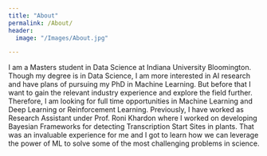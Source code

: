 ```yaml
---
title: "About"
permalink: /About/
header:
  image: "/Images/About.jpg"

---
```


I am a Masters student in Data Science at Indiana University Bloomington. Though my degree is in Data Science, I am more interested in AI research and have plans of pursuing my PhD in Machine Learning. But before that I want to gain the relevant industry experience and explore the field further. Therefore, I am looking for full time opportunities in Machine Learning and Deep Learning or Reinforcement Learning. Previously, I have worked as Research Assistant under Prof. Roni Khardon where I worked on developing Bayesian Frameworks for detecting Transcription Start Sites in plants. That was an invaluable experience for me and I got to learn how we can leverage the power of ML to solve some of the most challenging problems in science.